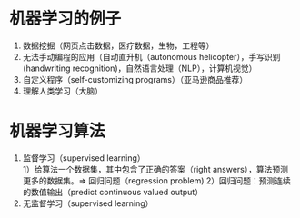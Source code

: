 # 机器学习的例子
1. 数据挖掘（网页点击数据，医疗数据，生物，工程等）  
2. 无法手动编程的应用（自动直升机（autonomous helicopter），手写识别(handwriting recognition)，自然语言处理（NLP），计算机视觉）  
3. 自定义程序（self-customizing programs）（亚马逊商品推荐）  
4. 理解人类学习（大脑）  
# 机器学习算法
1. 监督学习（supervised learning）  
    1）给算法一个数据集，其中包含了正确的答案（right answers），算法预测更多的数据集。=> 回归问题（regression problem)
    2）回归问题：预测连续的数值输出（predict continuous valued output）
2. 无监督学习（supervised learning）
